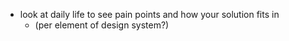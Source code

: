 - look at daily life to see pain points and how your solution fits in
	- (per element of design system?)